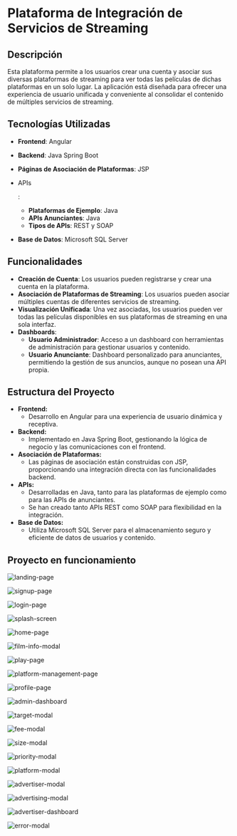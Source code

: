 # Plataforma de Integración de Servicios de Streaming

## Descripción

Esta plataforma permite a los usuarios crear una cuenta y asociar sus diversas plataformas de streaming para ver todas las películas de dichas plataformas en un solo lugar. La aplicación está diseñada para ofrecer una experiencia de usuario unificada y conveniente al consolidar el contenido de múltiples servicios de streaming.

## Tecnologías Utilizadas

- **Frontend**: Angular

- **Backend**: Java Spring Boot

- **Páginas de Asociación de Plataformas**: JSP

- APIs

  :

  - **Plataformas de Ejemplo**: Java
  - **APIs Anunciantes**: Java
  - **Tipos de APIs**: REST y SOAP

- **Base de Datos**: Microsoft SQL Server

## Funcionalidades

- **Creación de Cuenta**: Los usuarios pueden registrarse y crear una cuenta en la plataforma.
- **Asociación de Plataformas de Streaming**: Los usuarios pueden asociar múltiples cuentas de diferentes servicios de streaming.
- **Visualización Unificada**: Una vez asociadas, los usuarios pueden ver todas las películas disponibles en sus plataformas de streaming en una sola interfaz.
- **Dashboards**:
  - **Usuario Administrador**: Acceso a un dashboard con herramientas de administración para gestionar usuarios y contenido.
  - **Usuario Anunciante**: Dashboard personalizado para anunciantes, permitiendo la gestión de sus anuncios, aunque no posean una API propia.

## Estructura del Proyecto

- **Frontend:**
  - Desarrollo en Angular para una experiencia de usuario dinámica y receptiva.
- **Backend:**
  - Implementado en Java Spring Boot, gestionando la lógica de negocio y las comunicaciones con el frontend.
- **Asociación de Plataformas:**
  - Las páginas de asociación están construidas con JSP, proporcionando una integración directa con las funcionalidades backend.
- **APIs:**
  - Desarrolladas en Java, tanto para las plataformas de ejemplo como para las APIs de anunciantes.
  - Se han creado tanto APIs REST como SOAP para flexibilidad en la integración.
- **Base de Datos:**
  - Utiliza Microsoft SQL Server para el almacenamiento seguro y eficiente de datos de usuarios y contenido.

## Proyecto en funcionamiento

![landing-page](D:\DAS\Final\Proyecto\StreamingStudio\documentacion\Maqueta\landing-page.png)

![signup-page](D:\DAS\Final\Proyecto\StreamingStudio\documentacion\Maqueta\signup-page.png)

![login-page](D:\DAS\Final\Proyecto\StreamingStudio\documentacion\Maqueta\login-page.png)

![splash-screen](D:\DAS\Final\Proyecto\StreamingStudio\documentacion\Maqueta\splash-screen.png)

![home-page](D:\DAS\Final\Proyecto\StreamingStudio\documentacion\Maqueta\home-page.png)

![film-info-modal](D:\DAS\Final\Proyecto\StreamingStudio\documentacion\Maqueta\film-info-modal.png)

![play-page](D:\DAS\Final\Proyecto\StreamingStudio\documentacion\Maqueta\play-page.png)

![platform-management-page](D:\DAS\Final\Proyecto\StreamingStudio\documentacion\Maqueta\platform-management-page.png)

![profile-page](D:\DAS\Final\Proyecto\StreamingStudio\documentacion\Maqueta\profile-page.png)

![admin-dashboard](D:\DAS\Final\Proyecto\StreamingStudio\documentacion\Maqueta\admin-dashboard.png)

![target-modal](D:\DAS\Final\Proyecto\StreamingStudio\documentacion\Maqueta\target-modal.png)

![fee-modal](D:\DAS\Final\Proyecto\StreamingStudio\documentacion\Maqueta\fee-modal.png)

![size-modal](D:\DAS\Final\Proyecto\StreamingStudio\documentacion\Maqueta\size-modal.png)

![priority-modal](D:\DAS\Final\Proyecto\StreamingStudio\documentacion\Maqueta\priority-modal.png)

![platform-modal](D:\DAS\Final\Proyecto\StreamingStudio\documentacion\Maqueta\platform-modal.png)

![advertiser-modal](D:\DAS\Final\Proyecto\StreamingStudio\documentacion\Maqueta\advertiser-modal.png)

![advertising-modal](D:\DAS\Final\Proyecto\StreamingStudio\documentacion\Maqueta\advertising-modal.png)

![advertiser-dashboard](D:\DAS\Final\Proyecto\StreamingStudio\documentacion\Maqueta\advertiser-dashboard.png)

![error-modal](D:\DAS\Final\Proyecto\StreamingStudio\documentacion\Maqueta\error-modal.png)